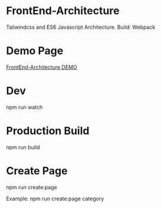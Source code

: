 # FrontEnd-Architecture
Tailwindcss and ES6 Javascript Architecture.
Build: Webpack

# Demo Page
[FrontEnd-Architecture DEMO](https://umutyaldiz.com/fearchi/)


# Dev
npm run watch 

# Production Build
npm run build

# Create Page

npm run create:page

Example: npm run create:page category